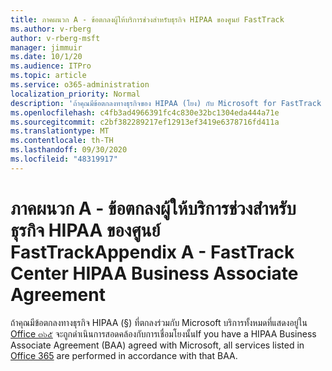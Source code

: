 ```yaml
---
title: ภาคผนวก A - ข้อตกลงผู้ให้บริการช่วงสำหรับธุรกิจ HIPAA ของศูนย์ FastTrack
ms.author: v-rberg
author: v-rberg-msft
manager: jimmuir
ms.date: 10/1/20
ms.audience: ITPro
ms.topic: article
ms.service: o365-administration
localization_priority: Normal
description: 'ถ้าคุณมีข้อตกลงทางธุรกิจของ HIPAA (โยง) กับ Microsoft for FastTrack services บริการทั้งหมดที่แสดงรายการใน FastTrack Center สวัสดิการสำหรับ Office ๓๖๕จะรวมอยู่ในบายกเว้น:'
ms.openlocfilehash: c4fb3ad4966391fc4c830e32bc1304eda444a71e
ms.sourcegitcommit: c2bf382289217ef12913ef3419e6378716fd411a
ms.translationtype: MT
ms.contentlocale: th-TH
ms.lasthandoff: 09/30/2020
ms.locfileid: "48319917"
---
```

# <a name="appendix-a---fasttrack-center-hipaa-business-associate-agreement"></a><span data-ttu-id="7cf66-103">ภาคผนวก A - ข้อตกลงผู้ให้บริการช่วงสำหรับธุรกิจ HIPAA ของศูนย์ FastTrack</span><span class="sxs-lookup"><span data-stu-id="7cf66-103">Appendix A - FastTrack Center HIPAA Business Associate Agreement</span></span>

<span data-ttu-id="7cf66-104">ถ้าคุณมีข้อตกลงทางธุรกิจ HIPAA (§) ที่ตกลงร่วมกับ Microsoft บริการทั้งหมดที่แสดงอยู่ใน [Office ๓๖๕](products-and-capabilities.md#office-365) จะถูกดำเนินการสอดคล้องกับการเชื่อมโยงนั้น</span><span class="sxs-lookup"><span data-stu-id="7cf66-104">If you have a HIPAA Business Associate Agreement (BAA) agreed with Microsoft, all services listed in [Office 365](products-and-capabilities.md#office-365) are performed in accordance with that BAA.</span></span>


